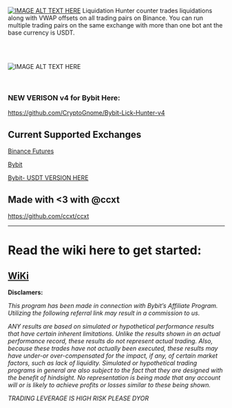 [![IMAGE ALT TEXT HERE](https://i.imgur.com/FFxtldi.png)](https://youtu.be/H0Ah1lHLbL4)
Liquidation Hunter counter trades liquidations along with VWAP offsets on all trading pairs on Binance. You can run multiple trading pairs on the same exchange with more than one bot ant the base currency is USDT.

<br>

<br>

![IMAGE ALT TEXT HERE](https://i.imgur.com/Z2VSjwc.png)

<br>

### NEW VERISON v4 for Bybit Here:

https://github.com/CryptoGnome/Bybit-Lick-Hunter-v4


## Current Supported Exchanges
[Binance Futures](https://www.binance.com/en/register?ref=LMFD8MJ5)

[Bybit](https://www.bybit.com/en?affiliate_id=767&group_id=1592&group_type=1)

[Bybit- USDT VERSION HERE](https://github.com/CryptoGnome/Bybit-Futures-Bot)

## Made with <3 with @ccxt
https://github.com/ccxt/ccxt




------------------

# Read the wiki here to get started:
## [WiKi](https://cryptognome.gitbook.io/lick-hunter/)




**Disclamers:**

*This program has been made in connection with Bybit’s Affiliate Program. Utilizing the following referral link may result in a commission to us.*

*ANY results are based on simulated or hypothetical performance results that have certain inherent limitations. Unlike the results shown in an actual performance record, these results do not represent actual trading. Also, because these trades have not actually been executed, these results may have under-or over-compensated for the impact, if any, of certain market factors, such as lack of liquidity. Simulated or hypothetical trading programs in general are also subject to the fact that they are designed with the benefit of hindsight. No representation is being made that any account will or is likely to achieve profits or losses similar to these being shown.*

*TRADING LEVERAGE IS HIGH RISK PLEASE DYOR*
